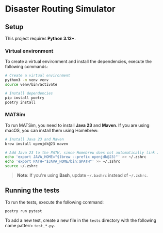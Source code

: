 # Disaster Routing Simulator

## Setup

This project requires **Python 3.12+**.

### Virtual environment

To create a virtual environment and install the dependencies, execute the following commands:

```bash
# Create a virtual environment
python3 -m venv venv
source venv/bin/activate

# Install dependencies
pip install poetry
poetry install
```

### MATSim

To run MATSim, you need to install **Java 23** and **Maven**.
If you are using macOS, you can install them using Homebrew:

```bash
# Install Java 23 and Maven
brew install openjdk@23 maven

# Add Java 23 to the PATH, since Homebrew does not automatically link Java
echo 'export JAVA_HOME="$(brew --prefix openjdk@23)"' >> ~/.zshrc
echo 'export PATH="$JAVA_HOME/bin:$PATH"' >> ~/.zshrc
source ~/.zshrc
```

> **Note:** If you're using **Bash**, update `~/.bashrc` instead of `~/.zshrc`.

## Running the tests

To run the tests, execute the following command:

```bash
poetry run pytest
```

To add a new test, create a new file in the `tests` directory with the following name pattern: `test_*.py`.

